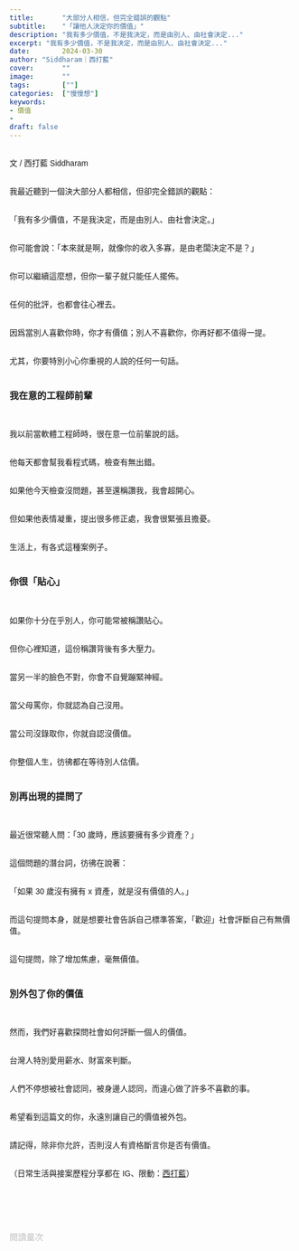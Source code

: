 ```yaml
---
title:       "大部分人相信，但完全錯誤的觀點"
subtitle:    "「讓他人決定你的價值」"
description: "我有多少價值，不是我決定，而是由別人、由社會決定..."
excerpt: "我有多少價值，不是我決定，而是由別人、由社會決定..."
date:        2024-03-30
author: "Siddharam｜西打藍"
cover:       ""
image:       ""
tags:        [""]
categories:  ["慢慢想"]
keywords:
- 價值
- 
draft: false
---
```


<article style="font-family: 'Noto Sans TC', '微軟正黑體', sans-serif; font-weight: 300;">

<br>文 / 西打藍 Siddharam<br><br>

我最近聽到一個決大部分人都相信，但卻完全錯誤的觀點：<br><br>

「我有多少價值，不是我決定，而是由別人、由社會決定。」<br><br>

你可能會說：「本來就是啊，就像你的收入多寡，是由老闆決定不是？」<br><br>

你可以繼續這麼想，但你一輩子就只能任人擺佈。<br><br>

任何的批評，也都會往心裡去。<br><br>

因爲當別人喜歡你時，你才有價值；別人不喜歡你，你再好都不值得一提。<br><br>

尤其，你要特別小心你重視的人說的任何一句話。<br><br>


<h3 class="article-h1-color">我在意的工程師前輩</h3><br>

我以前當軟體工程師時，很在意一位前輩說的話。<br><br>

他每天都會幫我看程式碼，檢查有無出錯。<br><br>

如果他今天檢查沒問題，甚至還稱讚我，我會超開心。<br><br>

但如果他表情凝重，提出很多修正處，我會很緊張且擔憂。<br><br>

生活上，有各式這種案例子。<br><br>


<h3 class="article-h1-color">你很「貼心」</h3><br>

如果你十分在乎別人，你可能常被稱讚貼心。<br><br>

但你心裡知道，這份稱讚背後有多大壓力。<br><br>

當另一半的臉色不對，你會不自覺蹦緊神經。<br><br>

當父母罵你，你就認為自己沒用。<br><br>

當公司沒錄取你，你就自認沒價值。<br><br>

你整個人生，彷彿都在等待別人估價。<br><br>


<h3 class="article-h1-color">別再出現的提問了</h3><br>

最近很常聽人問：「30 歲時，應該要擁有多少資產？」<br><br>

這個問題的潛台詞，彷彿在說著：<br><br>

「如果 30 歲沒有擁有 x 資產，就是沒有價值的人。」<br><br>

而這句提問本身，就是想要社會告訴自己標準答案，「歡迎」社會評斷自己有無價值。<br><br>

這句提問，除了增加焦慮，毫無價值。<br><br>


<h3 class="article-h1-color">別外包了你的價值</h3><br>

然而，我們好喜歡探問社會如何評斷一個人的價值。<br><br>

台灣人特別愛用薪水、財富來判斷。<br><br>

人們不停想被社會認同，被身邊人認同，而違心做了許多不喜歡的事。<br><br>

希望看到這篇文的你，永遠別讓自己的價值被外包。<br><br>

請記得，除非你允許，否則沒人有資格斷言你是否有價值。<br><br>






<!-- 
<!-- 案例 > 證明案例 > 壞處 > 怎麼改變（列步驟） > 結語總結金句 -->


（日常生活與接案歷程分享都在 IG、限動：<a href="https://www.instagram.com/sidd.blue/" target="_blank">西打藍</a>）<br><br>

<!-- <h3 class="article-h1-color"></h3><br> -->





<br><br><br>

</article>

<div style="color: #bfbfbf; font-size: 15px;" id="busuanzi_container_page_pv">
  閱讀量<span id="busuanzi_value_page_pv"></span>次
</div>

<script src="../../js/post.js"></script>
